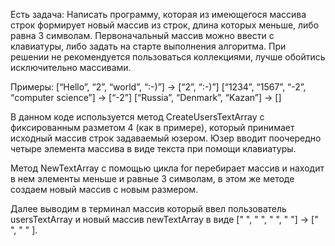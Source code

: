 Есть задача: Написать программу, которая из имеющегося массива строк формирует новый массив из строк, длина которых меньше, либо равна 3 символам. Первоначальный массив можно ввести с клавиатуры, либо задать на старте выполнения алгоритма. При решении не рекомендуется пользоваться коллекциями, лучше обойтись исключительно массивами.

Примеры:
[“Hello”, “2”, “world”, “:-)”] → [“2”, “:-)”]
[“1234”, “1567”, “-2”, “computer science”] → [“-2”]
[“Russia”, “Denmark”, “Kazan”] → []

В данном коде используется метод CreateUsersTextArray с фиксированным разметом 4 (как в примере), который принимает исходный массив строк задаваемый юзером. Юзер вводит поочередно четыре элемента массива в виде текста при помощи клавиатуры.

Метод NewTextArray с помощью цикла for перебирает массив и находит в нем элементы меньше и равные 3 символам, в этом же методе создаем новый массив с новым размером.

Далее выводим в терминал массив который ввел пользователь usersTextArray и новый массив newTextArray в виде [" ", " ", " ", " "] -> [" ", " " ]. 